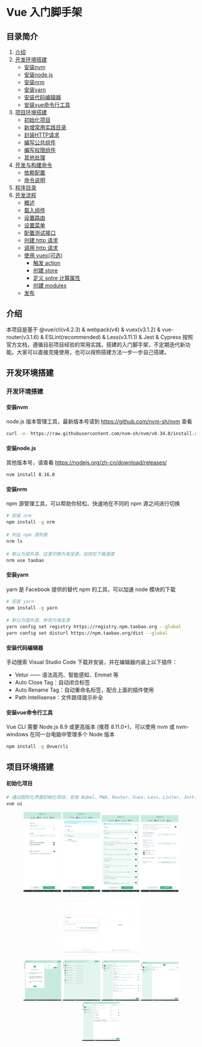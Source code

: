 # Vue 入门脚手架

## 目录简介

1. [介绍](#介绍)
2. [开发环境搭建](#开发环境搭建)
   - [安装nvm](#安装nvm)
   - [安装node.js](#安装node.js)
   - [安装nrm](#安装nrm)
   - [安装yarn](#安装yarn)
   - [安装代码编辑器](#安装代码编辑器)
   - [安装vue命令行工具](#安装vue命令行工具)
3. [项目环境搭建](#项目环境搭建)
   - [初始化项目](#初始化项目)
   - [新增常用实践目录](#新增常用实践目录)
   - [封装HTTP请求](#封装HTTP请求)
   - [编写公共组件](#编写公共组件)
   - [编写权限组件](#编写权限组件)
   - [其他处理](#其他处理)
4. [开发与构建命令](#开发与构建命令)
   - [依赖配置](#依赖配置)
   - [命令说明](#命令说明)
5. [程序目录](#程序目录)
6. [开发流程](#开发流程)  
   - [概述](#概述)
   - [载入组件](#载入组件)
   - [设置路由](#设置路由)
   - [设置菜单](#设置菜单)
   - [配置测试接口](#配置测试接口)
   - [创建 http 请求](#创建http请求)
   - [调用 http 请求](#调用http请求)
   - [使用 vuex(可选)](#使用vuex)
     - [触发 action](#触发action)
     - [创建 store](#创建store)
     - [定义 sotre 计算属性](#定义sotre计算属性)
     - [创建 modules](#创建modules)
   - [发布](#发布)

## <a name="介绍">介绍</a>

本项目是基于 @vue/cli(v4.2.3) & webpack(v4) & vuex(v3.1.2) & vue-router(v3.1.6) & ESLint(recommended) & Less(v3.11.1) & Jest & Cypress 按照官方文档，遵循目前项目经验的常用实践，搭建的入门脚手架，不定期迭代新功能。大家可以直接克隆使用，也可以按照搭建方法一步一步自己搭建。

## <a name="开发环境搭建">开发环境搭建</a>

### <a name="开发环境搭建">开发环境搭建</a>

#### <a name="安装nvm">安装nvm</a>  
node.js 版本管理工具，最新版本号请到 https://github.com/nvm-sh/nvm 查看

```bash
curl -o- https://raw.githubusercontent.com/nvm-sh/nvm/v0.34.0/install.sh | bash
```

#### <a name="安装node.js">安装node.js</a>   
其他版本号，请查看 https://nodejs.org/zh-cn/download/releases/

```bash
nvm install 8.16.0
```

#### <a name="安装nrm">安装nrm</a>   
npm 源管理工具，可以帮助你轻松、快速地在不同的 npm 源之间进行切换

```bash
# 安装 nrm
npm install -g nrm

# 列出 npm 源列表
nrm ls

# 默认为国外源，这里切换为淘宝源，加快包下载速度
nrm use taobao
```

#### <a name="安装yarn">安装yarn</a>   
yarn 是 Facebook 提供的替代 npm 的工具，可以加速 node 模块的下载

```bash
# 安装 yarn
npm install -g yarn

# 默认为国外源，修改为淘宝源
yarn config set registry https://registry.npm.taobao.org --global
yarn config set disturl https://npm.taobao.org/dist --global
```

#### <a name="安装代码编辑器">安装代码编辑器</a>   
手动搜索 Visual Studio Code 下载并安装，并在编辑器内装上以下插件：

- Vetur —— 语法高亮、智能感知、Emmet 等
- Auto Close Tag：自动闭合标签
- Auto Rename Tag：自动重命名标签，配合上面的插件使用
- Path Intellisense：文件路径提示补全

#### <a name="安装vue命令行工具">安装vue命令行工具</a>   
Vue CLI 需要 Node.js 8.9 或更高版本 (推荐 8.11.0+)，可以使用 nvm 或 nvm-windows 在同一台电脑中管理多个 Node 版本

```bash
npm install -g @vue/cli
```

## <a name="项目环境搭建">项目环境搭建</a>  

#### <a name="初始化项目">初始化项目</a>   
```bash
# 通过图形化界面初始化项目，安装 Babel、PWA、Router、Vuex、Less、Linter、Jest、Cypress，相对命令行更加便捷和高效
vue ui
```  
<center class="half">
<img src="doc/vue-ui-screenshot/0.png" alt="vue-ui-screenshot" width="100" align="bottom" />
<img src="doc/vue-ui-screenshot/1.png" alt="vue-ui-screenshot" width="100" align="bottom" />
<img src="doc/vue-ui-screenshot/2.png" alt="vue-ui-screenshot" width="100" align="bottom" />
<img src="doc/vue-ui-screenshot/3.png" alt="vue-ui-screenshot" width="100" align="bottom" />
<img src="doc/vue-ui-screenshot/4.png" alt="vue-ui-screenshot" width="100" align="bottom" />
<img src="doc/vue-ui-screenshot/5.png" alt="vue-ui-screenshot" width="100" align="bottom" />  
</center>
<br />
<center class="half">
<img src="doc/vue-ui-screenshot/6.png" alt="vue-ui-screenshot" width="100" align="bottom" />
<img src="doc/vue-ui-screenshot/7.png" alt="vue-ui-screenshot" width="100" align="bottom" />
<img src="doc/vue-ui-screenshot/8.png" alt="vue-ui-screenshot" width="100" align="bottom" />
<img src="doc/vue-ui-screenshot/9.png" alt="vue-ui-screenshot" width="100" align="bottom" />
<img src="doc/vue-ui-screenshot/10.png" alt="vue-ui-screenshot" width="100" align="bottom" />
</center>
